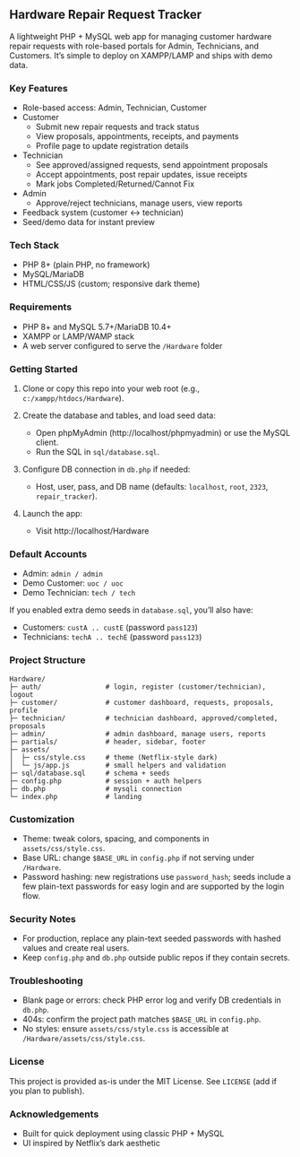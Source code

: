 ## Hardware Repair Request Tracker

A lightweight PHP + MySQL web app for managing customer hardware repair requests with role-based portals for Admin, Technicians, and Customers. It’s simple to deploy on XAMPP/LAMP and ships with demo data.

### Key Features
- Role-based access: Admin, Technician, Customer
- Customer
	- Submit new repair requests and track status
	- View proposals, appointments, receipts, and payments
	- Profile page to update registration details
- Technician
	- See approved/assigned requests, send appointment proposals
	- Accept appointments, post repair updates, issue receipts
	- Mark jobs Completed/Returned/Cannot Fix
- Admin
	- Approve/reject technicians, manage users, view reports
- Feedback system (customer ↔ technician)
- Seed/demo data for instant preview

### Tech Stack
- PHP 8+ (plain PHP, no framework)
- MySQL/MariaDB
- HTML/CSS/JS (custom; responsive dark theme)

### Requirements
- PHP 8+ and MySQL 5.7+/MariaDB 10.4+
- XAMPP or LAMP/WAMP stack
- A web server configured to serve the `/Hardware` folder

### Getting Started
1) Clone or copy this repo into your web root (e.g., `c:/xampp/htdocs/Hardware`).

2) Create the database and tables, and load seed data:
	 - Open phpMyAdmin (http://localhost/phpmyadmin) or use the MySQL client.
	 - Run the SQL in `sql/database.sql`.

3) Configure DB connection in `db.php` if needed:
	 - Host, user, pass, and DB name (defaults: `localhost`, `root`, `2323`, `repair_tracker`).

4) Launch the app:
	 - Visit http://localhost/Hardware

### Default Accounts
- Admin: `admin / admin`
- Demo Customer: `uoc / uoc`
- Demo Technician: `tech / tech`

If you enabled extra demo seeds in `database.sql`, you’ll also have:
- Customers: `custA .. custE` (password `pass123`)
- Technicians: `techA .. techE` (password `pass123`)

### Project Structure
```
Hardware/
├─ auth/                # login, register (customer/technician), logout
├─ customer/            # customer dashboard, requests, proposals, profile
├─ technician/          # technician dashboard, approved/completed, proposals
├─ admin/               # admin dashboard, manage users, reports
├─ partials/            # header, sidebar, footer
├─ assets/
│  ├─ css/style.css     # theme (Netflix-style dark)
│  └─ js/app.js         # small helpers and validation
├─ sql/database.sql     # schema + seeds
├─ config.php           # session + auth helpers
├─ db.php               # mysqli connection
└─ index.php            # landing
```

### Customization
- Theme: tweak colors, spacing, and components in `assets/css/style.css`.
- Base URL: change `$BASE_URL` in `config.php` if not serving under `/Hardware`.
- Password hashing: new registrations use `password_hash`; seeds include a few plain-text passwords for easy login and are supported by the login flow.

### Security Notes
- For production, replace any plain-text seeded passwords with hashed values and create real users.
- Keep `config.php` and `db.php` outside public repos if they contain secrets.

### Troubleshooting
- Blank page or errors: check PHP error log and verify DB credentials in `db.php`.
- 404s: confirm the project path matches `$BASE_URL` in `config.php`.
- No styles: ensure `assets/css/style.css` is accessible at `/Hardware/assets/css/style.css`.

### License
This project is provided as-is under the MIT License. See `LICENSE` (add if you plan to publish).

### Acknowledgements
- Built for quick deployment using classic PHP + MySQL
- UI inspired by Netflix’s dark aesthetic
